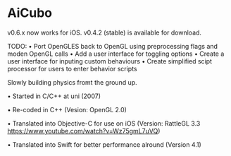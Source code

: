 # AiCubo

v0.6.x now works for iOS. 
v0.4.2 (stable) is available for download.

TODO:
• Port OpenGLES back to OpenGL using preprocessing flags and moden OpenGL calls
• Add a user interface for toggling options
• Create a user interface for inputing custom behaviours
• Create simplified scipt processor for users to enter behavior scripts

Slowly building physics fromt the ground up.

• Started in C/C++ at uni (2007)

• Re-coded in C++ (Vesion: OpenGL 2.0)

• Translated into Objective-C for use on iOS (Version: RattleGL 3.3 https://www.youtube.com/watch?v=Wz75gmL7uVQ)

• Translated into Swift for better performance alround (Version 4.1)

